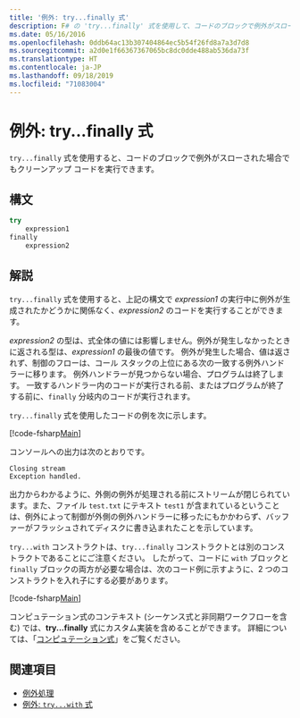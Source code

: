```yaml
---
title: '例外: try...finally 式'
description: F# の 'try...finally' 式を使用して、コードのブロックで例外がスローされた場合でもクリーンアップ コードを実行できるようにする方法を説明します。
ms.date: 05/16/2016
ms.openlocfilehash: 0ddb64ac13b307404864ec5b54f26fd8a7a3d7d8
ms.sourcegitcommit: a2d0e1f66367367065bc8dc0dde488ab536da73f
ms.translationtype: HT
ms.contentlocale: ja-JP
ms.lasthandoff: 09/18/2019
ms.locfileid: "71083004"
---
```

# <a name="exceptions-the-tryfinally-expression"></a>例外: try...finally 式

`try...finally` 式を使用すると、コードのブロックで例外がスローされた場合でもクリーンアップ コードを実行できます。

## <a name="syntax"></a>構文

```fsharp
try
    expression1
finally
    expression2
```

## <a name="remarks"></a>解説

`try...finally` 式を使用すると、上記の構文で *expression1* の実行中に例外が生成されたかどうかに関係なく、*expression2* のコードを実行することができます。

*expression2* の型は、式全体の値には影響しません。例外が発生しなかったときに返される型は、*expression1* の最後の値です。 例外が発生した場合、値は返されず、制御のフローは、コール スタックの上位にある次の一致する例外ハンドラーに移ります。 例外ハンドラーが見つからない場合、プログラムは終了します。 一致するハンドラー内のコードが実行される前、またはプログラムが終了する前に、`finally` 分岐内のコードが実行されます。

`try...finally` 式を使用したコードの例を次に示します。

[!code-fsharp[Main](~/samples/snippets/fsharp/lang-ref-2/snippet5701.fs)]

コンソールへの出力は次のとおりです。

```console
Closing stream
Exception handled.
```

出力からわかるように、外側の例外が処理される前にストリームが閉じられています。また、ファイル `test.txt` にテキスト `test1` が含まれているということは、例外によって制御が外側の例外ハンドラーに移ったにもかかわらず、バッファーがフラッシュされてディスクに書き込まれたことを示しています。

`try...with` コンストラクトは、`try...finally` コンストラクトとは別のコンストラクトであることにご注意ください。 したがって、コードに `with` ブロックと `finally` ブロックの両方が必要な場合は、次のコード例に示すように、2 つのコンストラクトを入れ子にする必要があります。

[!code-fsharp[Main](~/samples/snippets/fsharp/lang-ref-2/snippet5702.fs)]

コンピュテーション式のコンテキスト (シーケンス式と非同期ワークフローを含む) では、**try...finally** 式にカスタム実装を含めることができます。 詳細については、「[コンピュテーション式](../computation-expressions.md)」をご覧ください。

## <a name="see-also"></a>関連項目

- [例外処理](index.md)
- [例外: `try...with` 式](the-try-with-expression.md)
